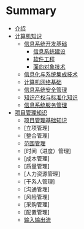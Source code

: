 # Summary

* [介绍](README.md)
* [计算机知识](Computer-knowledge/README.md)
    * [信息系统开发基础](Computer-knowledge/Information-system-development-foundation/README.MD)
        * [信息系统建设](Computer-knowledge/Information-system-development-foundation/Information-system-construction.md)
        * [软件工程](Computer-knowledge/Information-system-development-foundation/Software-engineering.md)
        * [面向对象技术](Computer-knowledge/Information-system-development-foundation/Object-oriented-technology.md)
    * [信息化与系统集成技术](Computer-knowledge/Information-and-System-Integration-Technology.md)
    * [计算机网络基础](Computer-knowledge/Computer-network-foundation.md)
    * [信息系统安全管理](Computer-knowledge/Information-system-security-management.md)
    * [知识产权与标准化知识](Computer-knowledge/Intellectual-property-and-standardization-knowledge.md)
    * [信息系统服务管理](Computer-knowledge/Information-system-service-management.md)
* [项目管理知识](Project-management-knowledge/README.md)
    * [项目管理基础知识](Project-management-knowledge/Basic-knowledge.md)
    * [立项管理]
    * [整合管理]
    * [范围管理](Project-management-knowledge/scope.md)
    * [时间（进度）管理]
    * [成本管理]
    * [质量管理]
    * [人力资源管理]
    * [干系人管理]
    * [沟通管理]
    * [风险管理]
    * [采购管理]
    * [配置管理]
    * [输入输出流](Project-management-knowledge/input-ouput-stream.md)

